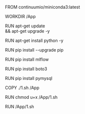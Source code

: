 FROM continuumio/miniconda3:latest

WORKDIR /App

RUN apt-get update \
    && apt-get upgrade -y

RUN apt-get install python -y

RUN pip install --upgrade pip

RUN pip install mlflow

RUN pip install boto3

RUN pip install pymysql

COPY ./1.sh /App

RUN chmod u+x /App/1.sh

RUN /App/1.sh
